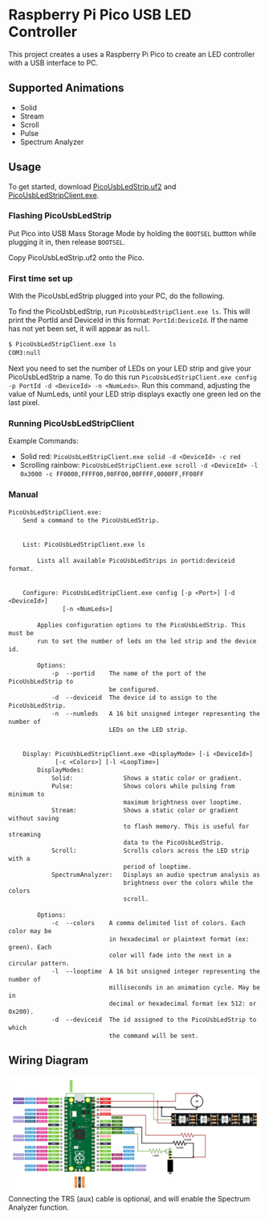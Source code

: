 # **Raspberry Pi Pico USB LED Controller**

This project creates a uses a Raspberry Pi Pico to create an LED controller with a USB interface to PC.

## **Supported Animations**

- Solid
- Stream
- Scroll
- Pulse
- Spectrum Analyzer

## **Usage**

To get started, download [PicoUsbLedStrip.uf2](https://github.com/Disciple153/PicoUsbLedStrip/releases/latest/download/PicoUsbLedStrip.uf2) and [PicoUsbLedStripClient.exe](https://github.com/Disciple153/PicoUsbLedStrip/releases/latest/download/PicoUsbLedStripClient.exe).

### **Flashing PicoUsbLedStrip**

Put Pico into USB Mass Storage Mode by holding the `BOOTSEL` buttton while plugging it in, then release `BOOTSEL`.

Copy PicoUsbLedStrip.uf2 onto the Pico.

### **First time set up**

With the PicoUsbLedStrip plugged into your PC, do the following.

To find the PicoUsbLedStrip, run `PicoUsbLedStripClient.exe ls`.
This will print the PortId and DeviceId in this format: `PortId:DeviceId`.
If the name has not yet been set, it will appear as `null`.

```bash
$ PicoUsbLedStripClient.exe ls
COM3:null
```

Next you need to set the number of LEDs on your LED strip and give your PicoUsbLedStrip a name.
To do this run `PicoUsbLedStripClient.exe config -p PortId -d <DeviceId> -n <NumLeds>`.
Run this command, adjusting the value of NumLeds, until your LED strip displays exactly one green led on the last pixel.

### **Running PicoUsbLedStripClient**

Example Commands:

- Solid red: `PicoUsbLedStripClient.exe solid -d <DeviceId> -c red`
- Scrolling rainbow: `PicoUsbLedStripClient.exe scroll -d <DeviceId> -l 0x3000 -c FF0000,FFFF00,00FF00,00FFFF,0000FF,FF00FF`

### **Manual**

```
PicoUsbLedStripClient.exe:
    Send a command to the PicoUsbLedStrip.


    List: PicoUsbLedStripClient.exe ls

        Lists all available PicoUsbLedStrips in portid:deviceid format.


    Configure: PicoUsbLedStripClient.exe config [-p <Port>] [-d <DeviceId>]
               [-n <NumLeds>]

        Applies configuration options to the PicoUsbLedStrip. This must be
        run to set the number of leds on the led strip and the device id.

        Options:
            -p  --portid    The name of the port of the PicoUsbLedStrip to
                            be configured.
            -d  --deviceid  The device id to assign to the PicoUsbLedStrip.
            -n  --numleds   A 16 bit unsigned integer representing the number of
                            LEDs on the LED strip.


    Display: PicoUsbLedStripClient.exe <DisplayMode> [-i <DeviceId>]
             [-c <Colors>] [-l <LoopTime>]
        DisplayModes:
            Solid:              Shows a static color or gradient.
            Pulse:              Shows colors while pulsing from minimum to
                                maximum brightness over looptime.
            Stream:             Shows a static color or gradient without saving
                                to flash memory. This is useful for streaming
                                data to the PicoUsbLedStrip.
            Scroll:             Scrolls colors across the LED strip with a
                                period of looptime.
            SpectrumAnalyzer:   Displays an audio spectrum analysis as
                                brightness over the colors while the colors
                                scroll.

        Options:
            -c  --colors    A comma delimited list of colors. Each color may be
                            in hexadecimal or plaintext format (ex: green). Each
                            color will fade into the next in a circular pattern.
            -l  --looptime  A 16 bit unsigned integer representing the number of
                            milliseconds in an animation cycle. May be in
                            decimal or hexadecimal format (ex 512: or 0x200).
            -d  --deviceid  The id assigned to the PicoUsbLedStrip to which
                            the command will be sent.
```

## **Wiring Diagram**

![Wiring diagram](images/PicoUsbLedStrip.drawio.png)
Connecting the TRS (aux) cable is optional, and will enable the Spectrum Analyzer function.
